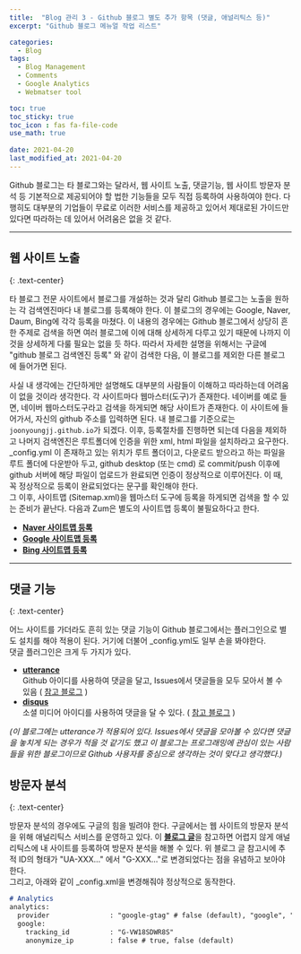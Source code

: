 ```yaml
---
title:  "Blog 관리 3 - Github 블로그 별도 추가 항목 (댓글, 애널리틱스 등)"
excerpt: "Github 블로그 메뉴얼 작업 리스트"

categories:
  - Blog
tags:
  - Blog Management
  - Comments
  - Google Analytics
  - Webmatser tool

toc: true
toc_sticky: true
toc_icon : fas fa-file-code
use_math: true
 
date: 2021-04-20
last_modified_at: 2021-04-20
---
```


Github 블로그는 타 블로그와는 달라서, 웹 사이트 노출, 댓글기능, 웹 사이트 방문자 분석 등 기본적으로 제공되어야 할 법한 기능들을 모두 직접 등록하여 사용하여야 한다. 다행히도 대부분의 기업들이 무료로 이러한 서비스를 제공하고 있어서 제대로된 가이드만 있다면 따라하는 데 있어서 어려움은 없을 것 같다.  

---

## **웹 사이트 노출**
{: .text-center}  

타 블로그 전문 사이트에서 블로그를 개설하는 것과 달리 Github 블로그는 노출을 원하는 각 검색엔진마다 내 블로그를 등록해야 한다. 이 블로그의 경우에는 Google, Naver, Daum, Bing에 각각 등록을 마쳤다. 이 내용의 경우에는 Github 블로그에서 상당히 흔한 주제로 검색을 하면 여러 블로그에 이에 대해 상세하게 다루고 있기 때문에 나까지 이 것을 상세하게 다룰 필요는 없을 듯 하다. 따라서 자세한 설명을 위해서는 구글에 "github 블로그 검색엔진 등록" 와 같이 검색한 다음, 이 블로그를 제외한 다른 블로그에 들어가면 된다.  

사실 내 생각에는 간단하게만 설명해도 대부분의 사람들이 이해하고 따라하는데 어려움이 없을 것이라 생각한다. 각 사이트마다 웹마스터(도구)가 존재한다. 네이버를 예로 들면, 네이버 웹마스터도구라고 검색을 하게되면 해당 사이트가 존재한다. 이 사이트에 들어가서, 자신의 github 주소를 입력하면 된다. 내 블로그를 기준으로는 `joonyoungjj.github.io`가 되겠다. 이후, 등록절차를 진행하면 되는데 다음을 제외하고 나머지 검색엔진은 루트폴더에 인증을 위한 xml, html 파일을 설치하라고 요구한다. _config.yml 이 존재하고 있는 위치가 루트 폴더이고, 다운로드 받으라고 하는 파일을 루트 폴더에 다운받아 두고, github desktop (또는 cmd) 로 commit/push 이후에 github 서버에 해당 파일이 업로드가 완료되면 인증이 정상적으로 이루어진다. 이 때, 꼭 정상적으로 등록이 완료되었다는 문구를 확인해야 한다.  
그 이후, 사이트맵 (Sitemap.xml)을 웹마스터 도구에 등록을 하게되면 검색을 할 수 있는 준비가 끝난다. 다음과 Zum은 별도의 사이트맵 등록이 불필요하다고 한다.  
- [**Naver 사이트맵 등록**](http://blog.naver.com/PostView.nhn?blogId=pswkiller&logNo=221343368118&categoryNo=0&parentCategoryNo=0&viewDate=&currentPage=1&postListTopCurrentPage=1&from=postView)
- [**Google 사이트맵 등록**](https://imweb.me/faq?mode=view&category=29&category2=35&idx=15573)
- [**Bing 사이트맵 등록**](https://nicksstory.tistory.com/405)

---

## **댓글 기능**
{: .text-center}  

어느 사이트를 가더라도 흔히 있는 댓글 기능이 Github 블로그에서는 플러그인으로 별도 설치를 해야 적용이 된다. 거기에 더불어 _config.yml도 일부 손을 봐야한다.  
댓글 플러그인은 크게 두 가지가 있다.  
- [**utterance**](https://github.com/apps/utterances)  
  Github 아이디를 사용하여 댓글을 달고, Issues에서 댓글들을 모두 모아서 볼 수 있음 ( [참고 블로그](https://ansohxxn.github.io/blog/utterances/) )  
- [**disqus**](https://disqus.com/)  
  소셜 미디어 아이디를 사용하여 댓글을 달 수 있다. ( [참고 블로그](https://devinlife.com/howto%20github%20pages/blog-disqus/) )

_(이 블로그에는 utterance가 적용되어 있다. Issues에서 댓글을 모아볼 수 있다면 댓글을 놓치게 되는 경우가 적을 것 같기도 했고 이 블로그는 프로그래밍에 관심이 있는 사람들을 위한 블로그이므로 Github 사용자를 중심으로 생각하는 것이 맞다고 생각했다.)_

## **방문자 분석**
{: .text-center}  

방문자 분석의 경우에도 구글의 힘을 빌려야 한다. 구글에서는 웹 사이트의 방문자 분석을 위해 애널리틱스 서비스를 운영하고 있다. 이 [**블로그 글**](https://devinlife.com/howto%20github%20pages/google-search-console-and-analytics/)을 참고하면 어렵지 않게 애널리틱스에 내 사이트를 등록하여 방문자 분석을 해볼 수 있다. 위 블로그 글 참고시에 추적 ID의 형태가 "UA-XXX..." 에서 "G-XXX..."로 변경되었다는 점을 유념하고 보아야 한다.  
그리고, 아래와 같이 _config.xml을 변경해줘야 정상적으로 동작한다. 
```markdown
# Analytics
analytics:
  provider               : "google-gtag" # false (default), "google", "google-universal", "google-gtag", "custom"
  google:
    tracking_id          : "G-VW18SDWR8S"
    anonymize_ip         : false # true, false (default)
```